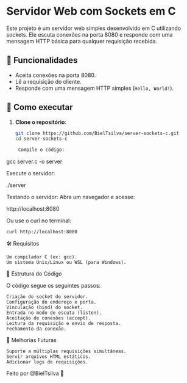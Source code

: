 # Servidor Web com Sockets em C

Este projeto é um servidor web simples desenvolvido em C utilizando sockets. Ele escuta conexões na porta 8080 e responde com uma mensagem HTTP básica para qualquer requisição recebida.

## 📌 Funcionalidades

- Aceita conexões na porta 8080.
- Lê a requisição do cliente.
- Responde com uma mensagem HTTP simples (`Hello, World!`).

## 🚀 Como executar

1. **Clone o repositório**:
   ```sh
   git clone https://github.com/BielTsilva/server-sockets-c.git
   cd server-sockets-c

    Compile o código:

gcc server.c -o server

Execute o servidor:

./server

Testando o servidor:
Abra um navegador e acesse:

http://localhost:8080

Ou use o curl no terminal:

    curl http://localhost:8080

🛠️ Requisitos

    Um compilador C (ex: gcc).
    Um sistema Unix/Linux ou WSL (para Windows).

📜 Estrutura do Código

O código segue os seguintes passos:

    Criação do socket do servidor.
    Configuração do endereço e porta.
    Vinculação (bind) do socket.
    Entrada no modo de escuta (listen).
    Aceitação de conexões (accept).
    Leitura da requisição e envio de resposta.
    Fechamento da conexão.

📌 Melhorias Futuras

    Suporte a múltiplas requisições simultâneas.
    Servir arquivos HTML estáticos.
    Adicionar logs de requisições.

Feito por @BielTsilva 🚀

